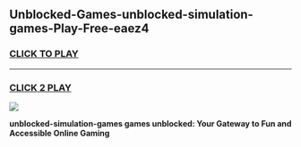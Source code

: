
## Unblocked-Games-unblocked-simulation-games-Play-Free-eaez4
<h3>
<a href="https://premium76.site?title=unblocked-simulation-games&ref=17A">CLICK TO PLAY</a></h3>
<hr>

<h3>
<a href="https://premium76.site?title=unblocked-simulation-games&ref=17A">CLICK 2 PLAY</a>
  
</h3>

<a href="https://premium76.site?title=unblocked-simulation-games&ref=17A"><img src="https://clearcache.store/games.png"></a>


**unblocked-simulation-games games unblocked: Your Gateway to Fun and Accessible Online Gaming**
